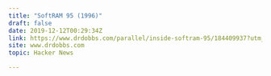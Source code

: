 ```yaml
---
title: "SoftRAM 95 (1996)"
draft: false
date: 2019-12-12T00:29:34Z
link: https://www.drdobbs.com/parallel/inside-softram-95/184409937?utm_medium=RSS&utm_source=hune
site: www.drdobbs.com
topic: Hacker News  

---
```

